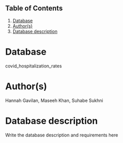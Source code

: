 ## Table of Contents
1. [Database](#database)
1. [Author(s)](#author)
1. [Database description](#description)
# Database
covid_hospitalization_rates
# Author(s)
Hannah Gavilan, Maseeh Khan, Suhabe Sukhni
# Database description
Write the database description and requirements here

